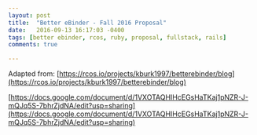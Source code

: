 ```yaml
---
layout: post
title:  "Better eBinder - Fall 2016 Proposal"
date:   2016-09-13 16:17:03 -0400
tags: [better ebinder, rcos, ruby, proposal, fullstack, rails]
comments: true

---
```

Adapted from: [https://rcos.io/projects/kburk1997/betterebinder/blog](https://rcos.io/projects/kburk1997/betterebinder/blog)

[https://docs.google.com/document/d/1VXOTAQHIHcEGsHaTKaj1pNZR-J-mQJq5S-7bhrZjdNA/edit?usp=sharing](https://docs.google.com/document/d/1VXOTAQHIHcEGsHaTKaj1pNZR-J-mQJq5S-7bhrZjdNA/edit?usp=sharing)


